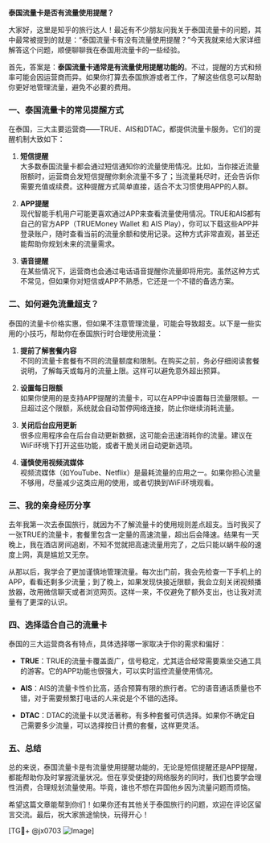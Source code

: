 **泰国流量卡是否有流量使用提醒？**

大家好，这里是知乎的旅行达人！最近有不少朋友问我关于泰国流量卡的问题，其中最常被提到的就是：“泰国流量卡有没有流量使用提醒？”今天我就来给大家详细解答这个问题，顺便聊聊我在泰国用流量卡的一些经验。

首先，答案是：**泰国流量卡通常是有流量使用提醒功能的**。不过，提醒的方式和频率可能会因运营商而异。如果你打算去泰国旅游或者工作，了解这些信息可以帮助你更好地管理流量，避免不必要的费用。

### 一、泰国流量卡的常见提醒方式

在泰国，三大主要运营商——TRUE、AIS和DTAC，都提供流量卡服务。它们的提醒机制大致如下：

1. **短信提醒**  
   大多数泰国流量卡都会通过短信通知你的流量使用情况。比如，当你接近流量限额时，运营商会发短信提醒你剩余流量不多了；当流量耗尽时，还会告诉你需要充值或续费。这种提醒方式简单直接，适合不太习惯使用APP的人群。

2. **APP提醒**  
   现代智能手机用户可能更喜欢通过APP来查看流量使用情况。TRUE和AIS都有自己的官方APP（TRUEMoney Wallet 和 AIS Play），你可以下载这些APP并登录账户，随时查看当前的流量余额和使用记录。这种方式非常直观，甚至还能帮助你规划未来的流量需求。

3. **语音提醒**  
   在某些情况下，运营商也会通过电话语音提醒你流量即将用完。虽然这种方式不常见，但如果你对短信或APP不熟悉，它还是一个不错的备选方案。

### 二、如何避免流量超支？

泰国的流量卡价格实惠，但如果不注意管理流量，可能会导致超支。以下是一些实用的小技巧，帮助你在泰国旅行时合理使用流量：

1. **提前了解套餐内容**  
   不同的流量卡套餐有不同的流量额度和限制。在购买之前，务必仔细阅读套餐说明，了解每天或每月的流量上限。这样可以避免意外超出预算。

2. **设置每日限额**  
   如果你使用的是支持APP提醒的流量卡，可以在APP中设置每日流量限额。一旦超过这个限额，系统就会自动暂停网络连接，防止你继续消耗流量。

3. **关闭后台应用更新**  
   很多应用程序会在后台自动更新数据，这可能会迅速消耗你的流量。建议在WiFi环境下打开这些功能，或者干脆关闭自动更新选项。

4. **谨慎使用视频流媒体**  
   视频流媒体（如YouTube、Netflix）是最耗流量的应用之一。如果你担心流量不够用，尽量减少这类应用的使用，或者切换到WiFi环境观看。

### 三、我的亲身经历分享

去年我第一次去泰国旅行，就因为不了解流量卡的使用规则差点超支。当时我买了一张TRUE的流量卡，套餐里包含一定量的高速流量，超出后会降速。结果有一天晚上，我在酒店房间追剧，不知不觉就把高速流量用完了，之后只能以蜗牛般的速度上网，真是尴尬又无奈。

从那以后，我学会了更加谨慎地管理流量。每次出门前，我会先检查一下手机上的APP，看看还剩多少流量；到了晚上，如果发现快接近限额，我会立刻关闭视频播放器，改用微信聊天或者浏览网页。这样一来，不仅避免了额外支出，也让我对流量有了更深的认识。

### 四、选择适合自己的流量卡

泰国的三大运营商各有特点，具体选择哪一家取决于你的需求和偏好：

- **TRUE**：TRUE的流量卡覆盖面广，信号稳定，尤其适合经常需要乘坐交通工具的游客。它的APP功能也很强大，可以实时监控流量使用情况。
  
- **AIS**：AIS的流量卡性价比高，适合预算有限的旅行者。它的语音通话质量也不错，对于需要频繁打电话的人来说是个不错的选择。

- **DTAC**：DTAC的流量卡以灵活著称，有多种套餐可供选择。如果你不确定自己需要多少流量，可以选择按日计费的套餐，这样更灵活。

### 五、总结

总的来说，泰国流量卡是有流量使用提醒功能的，无论是短信提醒还是APP提醒，都能帮助你及时掌握流量状况。但在享受便捷的网络服务的同时，我们也要学会理性消费，合理规划流量使用。毕竟，谁也不想在异国他乡因为流量问题而烦恼。

希望这篇文章能帮到你们！如果你还有其他关于泰国旅行的问题，欢迎在评论区留言交流。最后，祝大家旅途愉快，玩得开心！

[TG💪+ @jx0703 ![Image](https://github.com/user-attachments/assets/dbca1d08-cadb-493c-b0ec-ad6f7a83f270)]